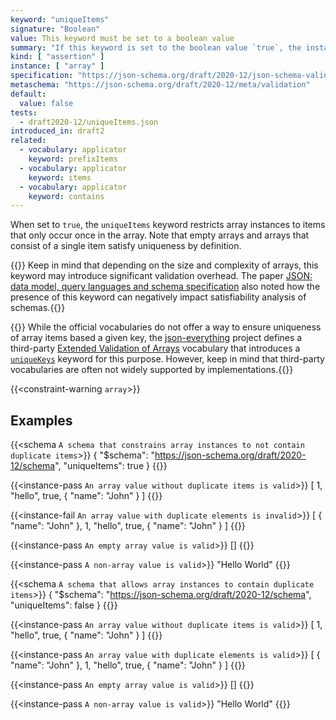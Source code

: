 ```yaml
---
keyword: "uniqueItems"
signature: "Boolean"
value: This keyword must be set to a boolean value
summary: "If this keyword is set to the boolean value `true`, the instance validates successfully if all of its elements are unique."
kind: [ "assertion" ]
instance: [ "array" ]
specification: "https://json-schema.org/draft/2020-12/json-schema-validation.html#section-6.4.3"
metaschema: "https://json-schema.org/draft/2020-12/meta/validation"
default:
  value: false
tests:
  - draft2020-12/uniqueItems.json
introduced_in: draft2
related:
  - vocabulary: applicator
    keyword: prefixItems
  - vocabulary: applicator
    keyword: items
  - vocabulary: applicator
    keyword: contains
---
```


When set to `true`, the `uniqueItems` keyword restricts array instances to
items that only occur once in the array. Note that empty arrays and arrays that
consist of a single item satisfy uniqueness by definition.

{{<common-pitfall>}} Keep in mind that depending on the size and complexity of
arrays, this keyword may introduce significant validation overhead. The paper
[JSON: data model, query languages and schema
specification](https://arxiv.org/abs/1701.02221) also noted how the presence of
this keyword can negatively impact satisfiability analysis of
schemas.{{</common-pitfall>}}

{{<learning-more>}} While the official vocabularies do not offer a way to
ensure uniqueness of array items based a given key, the
[json-everything](https://json-everything.net) project defines a third-party
[Extended Validation of
Arrays](https://docs.json-everything.net/schema/vocabs/array-ext/) vocabulary
that introduces a
[`uniqueKeys`](https://docs.json-everything.net/schema/vocabs/array-ext/#uniquekeys)
keyword for this purpose. However, keep in mind that third-party vocabularies
are often not widely supported by implementations.{{</learning-more>}}

{{<constraint-warning `array`>}}

## Examples

{{<schema `A schema that constrains array instances to not contain duplicate items`>}}
{
  "$schema": "https://json-schema.org/draft/2020-12/schema",
  "uniqueItems": true
}
{{</schema>}}

{{<instance-pass `An array value without duplicate items is valid`>}}
[ 1, "hello", true, { "name": "John" } ]
{{</instance-pass>}}

{{<instance-fail `An array value with duplicate elements is invalid`>}}
[ { "name": "John" }, 1, "hello", true, { "name": "John" } ]
{{</instance-fail>}}

{{<instance-pass `An empty array value is valid`>}}
[]
{{</instance-pass>}}

{{<instance-pass `A non-array value is valid`>}}
"Hello World"
{{</instance-pass>}}

{{<schema `A schema that allows array instances to contain duplicate items`>}}
{
  "$schema": "https://json-schema.org/draft/2020-12/schema",
  "uniqueItems": false
}
{{</schema>}}

{{<instance-pass `An array value without duplicate items is valid`>}}
[ 1, "hello", true, { "name": "John" } ]
{{</instance-pass>}}

{{<instance-pass `An array value with duplicate elements is valid`>}}
[ { "name": "John" }, 1, "hello", true, { "name": "John" } ]
{{</instance-pass>}}

{{<instance-pass `An empty array value is valid`>}}
[]
{{</instance-pass>}}

{{<instance-pass `A non-array value is valid`>}}
"Hello World"
{{</instance-pass>}}

